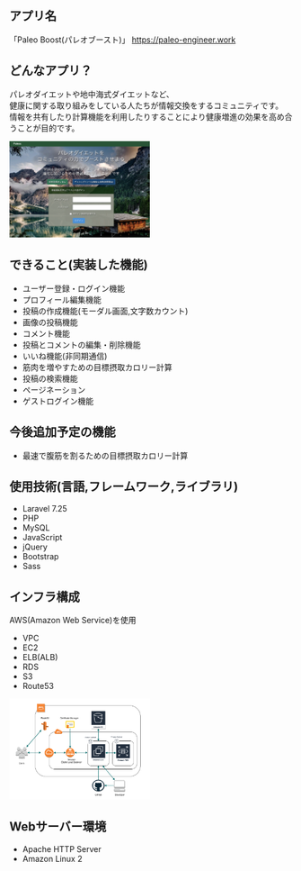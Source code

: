 ## アプリ名
「Paleo Boost(パレオブースト)」
https://paleo-engineer.work

## どんなアプリ？
<p>
パレオダイエットや地中海式ダイエットなど、<br>
健康に関する取り組みをしている人たちが情報交換をするコミュニティです。<br>
情報を共有したり計算機能を利用したりすることにより健康増進の効果を高め合うことが目的です。<br>
</p>
<img src="public/images/top-page-screen.png" alt="トップページのイメージ" style="width: 250px"></a>

## できること(実装した機能)
- ユーザー登録・ログイン機能
- プロフィール編集機能
- 投稿の作成機能(モーダル画面,文字数カウント)
- 画像の投稿機能
- コメント機能
- 投稿とコメントの編集・削除機能
- いいね機能(非同期通信)
- 筋肉を増やすための目標摂取カロリー計算
- 投稿の検索機能
- ページネーション
- ゲストログイン機能

## 今後追加予定の機能
- 最速で腹筋を割るための目標摂取カロリー計算

## 使用技術(言語,フレームワーク,ライブラリ)
- Laravel 7.25
- PHP
- MySQL
- JavaScript
- jQuery
- Bootstrap
- Sass

## インフラ構成
AWS(Amazon Web Service)を使用
- VPC
- EC2
- ELB(ALB)
- RDS
- S3
- Route53
</p>
<img src="public/images/aws-infra.png" alt="インフラ構成図" style="width: 250px"></a>

## Webサーバー環境
- Apache HTTP Server
- Amazon Linux 2